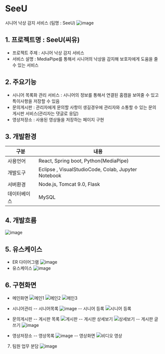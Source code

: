 # SeeU
시니어 낙상 감지 서비스 (팀명 : SeeU)
![image](https://user-images.githubusercontent.com/104408863/182051100-83dd6c4a-3d13-4b68-b64b-a1a443727070.png)

## 1. 프로젝트명 : SeeU(씨유)
* 프로젝트 주제 : 시니어 낙상 감지 서비스
* 서비스 설명 : MediaPipe를 통해서 시니어의 낙상을 감지해 보호자에게 도움을 줄 수 있는 서비스

## 2. 주요기능
* 시니어 목록화 관리 서비스 : 시니어의 정보를 통해서 연결된 홈캠을 보여줄 수 있고 특이사항을 저장할 수 있음
* 문의게시판 : 관리자에게 문의할 사항이 생길경우에 관리자와 소통할 수 있는 문의 게시판 서비스(관리자는 댓글로 응답)
* 영상저장소 : 사용된 영상들을 저장하는 페이지 구현

## 3. 개발환경
|구분|내용|
|------|---|
|사용언어| React, Spring boot, Python(MediaPipe) |
|개발도구| Eclipse , VisualStudioCode, Colab, Jupyter Notebook |
|서버환경| Node.js, Tomcat 9.0, Flask |
|데이터베이스| MySQL |

## 4. 개발흐름
![image](https://user-images.githubusercontent.com/104408863/182051650-b69854cc-cce0-496c-b69a-5fc1195be522.png)

## 5. 유스케이스
* ER 다이어그램
![image](https://user-images.githubusercontent.com/104408863/182051757-0f5a4a13-302a-4238-92d6-0e904b2bd8f6.png)
* 유스케이스
![image](https://user-images.githubusercontent.com/104408863/182051826-163614f5-d818-4cc2-85dc-f99b115d1851.png)
 

## 6. 구현화면
* 메인화면
![메인1](https://user-images.githubusercontent.com/104408863/182051909-b7ba1b7d-3963-4567-aa1b-6aa37fbbc24e.png)
![메인2](https://user-images.githubusercontent.com/104408863/182051922-bcfc9377-993d-4fdc-9527-acb303d548b3.png)
![메인3](https://user-images.githubusercontent.com/104408863/182051931-63717035-2714-4c98-a837-35bcac51e8cb.png)

* 시니어관리
-- 시니어목록
![image](https://user-images.githubusercontent.com/104408863/182051970-09955067-f371-42db-9b52-0809817417f6.png)
-- 시니어 등록
![시니어 등록](https://user-images.githubusercontent.com/104408863/182051988-7c73a986-24ae-4171-8ca5-9775d5f06ad4.png)

* 문의게시판
-- 게시판 목록
![게시판](https://user-images.githubusercontent.com/104408863/182052002-2d7793a0-63cb-4478-b539-4fb42bcc4981.png)
-- 게시판 상세보기
![상세보기](https://user-images.githubusercontent.com/104408863/182052019-ea50437d-1de1-48b9-b285-13ebc2280f07.png)
-- 게시판 글쓰기
![image](https://user-images.githubusercontent.com/104408863/182052048-a71f62eb-b754-4b3a-a811-0fe8b8a1b568.png)


* 영상저장소
-- 영상목록
![image](https://user-images.githubusercontent.com/104408863/182052080-a9c59053-3299-4085-8728-e08689604852.png)
-- 영상화면
![비디오 영상](https://user-images.githubusercontent.com/104408863/182052093-2b192a68-2415-435f-b016-de9b775e6123.png)


7. 팀원 업무 분담
![image](https://user-images.githubusercontent.com/104408863/182052184-d8ded52e-4d07-481c-9021-8069a986c2f3.png)


